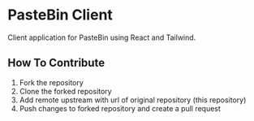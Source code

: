 # PasteBin Client
Client application for PasteBin using React and Tailwind.

## How To Contribute
<ol>
<li>Fork the repository</li>
<li>Clone the forked repository</li>
<li>Add remote upstream with url of original repository (this repository)</li>
<li>Push changes to forked repository and create a pull request</li>
</ol>
